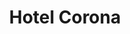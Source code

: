 ---
title : Hotel Corona
layout: negocio
slogan: 
web: https://www.facebook.com/HotelCoronaPlaza/
categoria: Hotel
imagenes: ["/assets/img/directorio/hotel-corona.jpeg.webp"]
direccion: Calle Cedro Número 151, Zona Centro, 22700, Rosarito, B.C.
estado: Baja California
municipio: Rosarito
codigo: 22710
latitude: 32.3354624
longitude: -117.0571264
telefono: 661 100 2560
cocina:
rango: $$
facebook: https://www.facebook.com/HotelCoronaPlaza/
instagram: https://www.instagram.com/coronaplaza/
whatsapp: 
horariodeservicio: Lunes a Domingo 12:00 a 15:00
descripcion: Un Paraíso A Tu Alcance. Tu mejor opción de hospedaje en tu próximo viaje a Rosarito es Hotel Corona Plaza, de categoría 3 estrellas, pone a tu disposición 188 habitaciones bien equipadas.
---